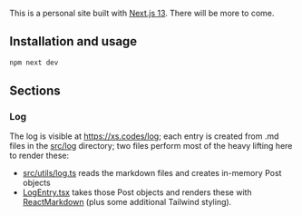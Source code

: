 This is a personal site built with [Next.js 13](https://nextjs.org/). There will be more to come.

## Installation and usage

```bash
npm next dev
```

## Sections

### Log

The log is visible at https://xs.codes/log; each entry is created from .md files in the [src/log](https://github.com/xs/codes/tree/main/src/log) directory; two files perform most of the heavy lifting here to render these:

- [src/utils/log.ts](https://github.com/xs/codes/tree/main/src/utils/log.ts) reads the markdown files and creates in-memory Post objects
- [LogEntry.tsx](https://github.com/xs/codes/blob/main/src/components/LogEntry.tsx) takes those Post objects and renders these with [ReactMarkdown](https://github.com/remarkjs/react-markdown) (plus some additional Tailwind styling).
